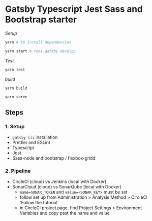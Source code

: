 # Gatsby Typescript Jest Sass and Bootstrap starter

_Setup_

```bash
yarn # to install dependencies

yarn start # runs gatsby develop
```

_Test_

```bash
yarn test
```

_build_

```bash
yarn build

yarn serve
```

## Steps

### 1. Setup

-   `gatsby cli` installation
-   Prettier and ESLint
-   Typescript
-   Jest
-   Sass-node and bootstrap / flexbox-gridd

### 2. Pipeline

-   CircleCI (cloud) vs Jenkins (local with Docker)
-   SonarCloud (cloud) vs SonarQube (local with Docker)
    -   `name=SONAR_TOKEN` and `value=<SONAR_KEY>` must be set
    -   follow set up from Administration > Analysis Method > CircleCI 'Follow the tutorial'
    -   in CircleCI project page, find Project Settings > Environment Variables and copy past the name and value
